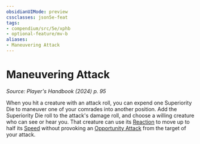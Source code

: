 ```yaml
---
obsidianUIMode: preview
cssclasses: json5e-feat
tags:
- compendium/src/5e/xphb
- optional-feature/mv-b
aliases:
- Maneuvering Attack
---
```

# Maneuvering Attack
*Source: Player's Handbook (2024) p. 95*  

When you hit a creature with an attack roll, you can expend one Superiority Die to maneuver one of your comrades into another position. Add the Superiority Die roll to the attack's damage roll, and choose a willing creature who can see or hear you. That creature can use its [Reaction](/3-Mechanics/CLI/variant-rules/reaction-xphb.md) to move up to half its [Speed](/3-Mechanics/CLI/variant-rules/speed-xphb.md) without provoking an [Opportunity Attack](actions.md#Opportunity%20Attack) from the target of your attack.